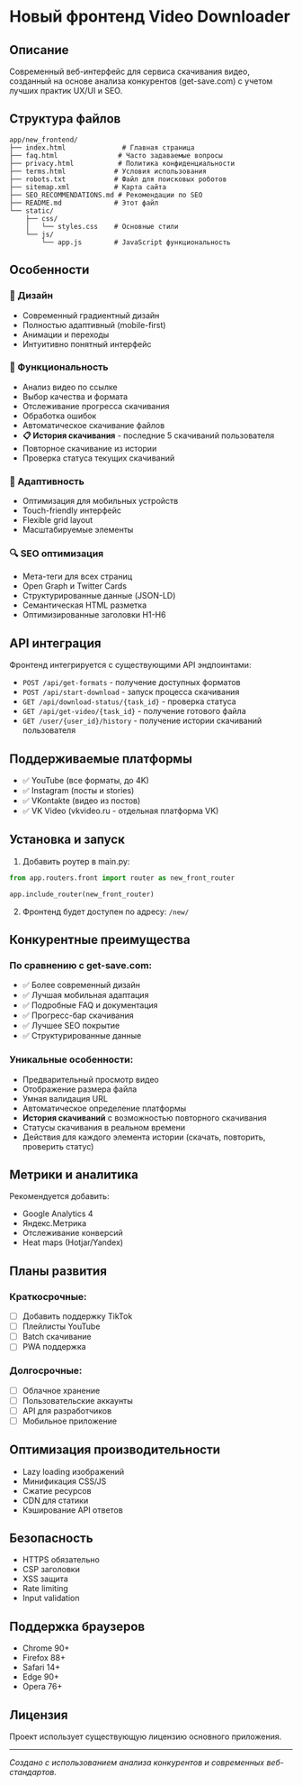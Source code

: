 # Новый фронтенд Video Downloader

## Описание

Современный веб-интерфейс для сервиса скачивания видео, созданный на основе анализа конкурентов (get-save.com) с учетом лучших практик UX/UI и SEO.

## Структура файлов

```
app/new_frontend/
├── index.html              # Главная страница
├── faq.html               # Часто задаваемые вопросы
├── privacy.html           # Политика конфиденциальности
├── terms.html            # Условия использования
├── robots.txt            # Файл для поисковых роботов
├── sitemap.xml           # Карта сайта
├── SEO_RECOMMENDATIONS.md # Рекомендации по SEO
├── README.md             # Этот файл
└── static/
    ├── css/
    │   └── styles.css    # Основные стили
    └── js/
        └── app.js        # JavaScript функциональность
```

## Особенности

### 🎨 Дизайн
- Современный градиентный дизайн
- Полностью адаптивный (mobile-first)
- Анимации и переходы
- Интуитивно понятный интерфейс

### 🚀 Функциональность
- Анализ видео по ссылке
- Выбор качества и формата
- Отслеживание прогресса скачивания
- Обработка ошибок
- Автоматическое скачивание файлов
- **📋 История скачивания** - последние 5 скачиваний пользователя
- Повторное скачивание из истории
- Проверка статуса текущих скачиваний

### 📱 Адаптивность
- Оптимизация для мобильных устройств
- Touch-friendly интерфейс
- Flexible grid layout
- Масштабируемые элементы

### 🔍 SEO оптимизация
- Мета-теги для всех страниц
- Open Graph и Twitter Cards
- Структурированные данные (JSON-LD)
- Семантическая HTML разметка
- Оптимизированные заголовки H1-H6

## API интеграция

Фронтенд интегрируется с существующими API эндпоинтами:

- `POST /api/get-formats` - получение доступных форматов
- `POST /api/start-download` - запуск процесса скачивания
- `GET /api/download-status/{task_id}` - проверка статуса
- `GET /api/get-video/{task_id}` - получение готового файла
- `GET /user/{user_id}/history` - получение истории скачиваний пользователя

## Поддерживаемые платформы

- ✅ YouTube (все форматы, до 4K)
- ✅ Instagram (посты и stories)
- ✅ VKontakte (видео из постов)
- ✅ VK Video (vkvideo.ru - отдельная платформа VK)

## Установка и запуск

1. Добавить роутер в main.py:

```python
from app.routers.front import router as new_front_router

app.include_router(new_front_router)
```

2. Фронтенд будет доступен по адресу: `/new/`

## Конкурентные преимущества

### По сравнению с get-save.com:
- ✅ Более современный дизайн
- ✅ Лучшая мобильная адаптация
- ✅ Подробные FAQ и документация
- ✅ Прогресс-бар скачивания
- ✅ Лучшее SEO покрытие
- ✅ Структурированные данные

### Уникальные особенности:
- Предварительный просмотр видео
- Отображение размера файла
- Умная валидация URL
- Автоматическое определение платформы
- **История скачиваний** с возможностью повторного скачивания
- Статусы скачивания в реальном времени
- Действия для каждого элемента истории (скачать, повторить, проверить статус)

## Метрики и аналитика

Рекомендуется добавить:
- Google Analytics 4
- Яндекс.Метрика
- Отслеживание конверсий
- Heat maps (Hotjar/Yandex)

## Планы развития

### Краткосрочные:
- [ ] Добавить поддержку TikTok
- [ ] Плейлисты YouTube
- [ ] Batch скачивание
- [ ] PWA поддержка

### Долгосрочные:
- [ ] Облачное хранение
- [ ] Пользовательские аккаунты
- [ ] API для разработчиков
- [ ] Мобильное приложение

## Оптимизация производительности

- Lazy loading изображений
- Минификация CSS/JS
- Сжатие ресурсов
- CDN для статики
- Кэширование API ответов

## Безопасность

- HTTPS обязательно
- CSP заголовки
- XSS защита
- Rate limiting
- Input validation

## Поддержка браузеров

- Chrome 90+
- Firefox 88+
- Safari 14+
- Edge 90+
- Opera 76+

## Лицензия

Проект использует существующую лицензию основного приложения.

---

*Создано с использованием анализа конкурентов и современных веб-стандартов.*